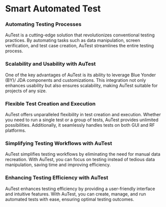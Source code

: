 # Smart Automated Test


### Automating Testing Processes

AuTest is a cutting-edge solution that revolutionizes conventional testing practices. By automating tasks such as data manipulation, screen verification, and test case creation, AuTest streamlines the entire testing process.

### Scalability and Usability with AuTest

One of the key advantages of AuTest is its ability to leverage Blue Yonder (BY)/ JDA components and customizations. This integration not only enhances usability but also ensures scalability, making AuTest suitable for projects of any size.

### Flexible Test Creation and Execution

AuTest offers unparalleled flexibility in test creation and execution. Whether you need to run a single test or a group of tests, AuTest provides unlimited possibilities. Additionally, it seamlessly handles tests on both GUI and RF platforms.

### Simplifying Testing Workflows with AuTest

AuTest simplifies testing workflows by eliminating the need for manual data recreation. With AuTest, you can focus on testing instead of tedious data manipulation, saving time and improving efficiency.

### Enhancing Testing Efficiency with AuTest

AuTest enhances testing efficiency by providing a user-friendly interface and intuitive features. With AuTest, you can create, manage, and run automated tests with ease, ensuring optimal testing outcomes.
